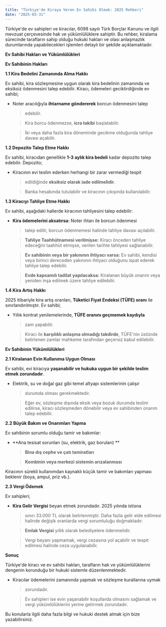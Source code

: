 ```yaml
---
title: "Türkiye'de Kiraya Veren Ev Sahibi Olmak: 2025 Rehberi"
date: "2025-03-31"
---
```


Türkiye'de ev sahipleri ve kiracılar, 6098 sayılı Türk Borçlar Kanunu ve
ilgili mevzuat çerçevesinde hak ve yükümlülüklere sahiptir. Bu rehber,
kiralama sürecinde tarafların sahip olduğu hukuki hakları ve olası
anlaşmazlık durumlarında yapabilecekleri işlemleri detaylı bir şekilde
açıklamaktadır.

**Ev Sahibi Hakları ve Yükümlülükleri**

**Ev Sahibinin Hakları**

**1.1 Kira Bedelini Zamanında Alma Hakkı**

Ev sahibi, kira sözleşmesine uygun olarak kira bedelinin zamanında ve
eksiksiz ödenmesini talep edebilir. Kiracı, ödemeleri geciktirdiğinde ev
sahibi;

-   Noter aracılığıyla **ihtarname göndererek** borcun ödenmesini talep
    > edebilir.

    > Kira borcu ödenmezse, **icra takibi** başlatabilir.

    > İki veya daha fazla kira döneminde gecikme olduğunda tahliye
    > davası açabilir.

**1.2 Depozito Talep Etme Hakkı**

Ev sahibi, kiracıdan genellikle **1-3 aylık kira bedeli** kadar depozito
talep edebilir. Depozito;

-   Kiracının evi teslim ederken herhangi bir zarar vermediği tespit
    > edildiğinde **eksiksiz olarak iade edilmelidir**.

    > Banka hesabında tutulabilir ve kiracının çıkışında kullanılabilir.

**1.3 Kiracıyı Tahliye Etme Hakkı**

Ev sahibi, aşağıdaki hallerde kiracının tahliyesini talep edebilir:

-   **Kira ödemelerini aksatırsa:** Noter ihtarı ile borcun ödenmesi
    > talep edilir, borcun ödenmemesi halinde tahliye davası açılabilir.

    > **Tahliye Taahhütnamesi verilmişse:** Kiracı önceden tahliye
    > edeceğini taahhüt etmişse, verilen tarihte tahliyesi sağlanabilir.

    > **Ev sahibinin veya bir yakınının ihtiyacı varsa:** Ev sahibi,
    > kendisi veya birinci dereceden yakınının ihtiyacı olduğunu ispat
    > ederek tahliye talep edebilir.

    > **Evde kapsamılı tadilat yapılacaksa:** Kiralanan büyük onarım
    > veya yeniden inşa edilmek üzere tahliye edilebilir.

**1.4 Kira Artış Hakkı**

2025 itibariyle kira artış oranları, **Tüketici Fiyat Endeksi (TÜFE)
oranı** ile sınırlandırılmıştır. Ev sahibi;

-   Yıllık kontrat yenilemelerinde, **TÜFE oranını geçmemek kaydıyla**
    > zam yapabilir.

    > Kiracı ile **karşılıklı anlaşma olmadığı takdirde**, TÜFE'nin
    > üstünde belirlenen zamlar mahkeme tarafından geçersiz kabul
    > edilebilir.

**Ev Sahibinin Yükümlülükleri**

**2.1 Kiralanan Evin Kullanıma Uygun Olması**

Ev sahibi, evi kiracıya **yaşanabilir ve hukuka uygun bir şekilde teslim
etmek zorundadır**.

-   Elektrik, su ve doğal gaz gibi temel altyapı sistemlerinin çalışır
    > durumda olması gerekmektedir.

    > Eğer ev, sözleşme dışında eksik veya bozuk durumda teslim
    > edilirse, kiracı sözleşmeden dönebilir veya ev sahibinden onarım
    > talep edebilir.

**2.2 Büyük Bakım ve Onarımları Yapma**

Ev sahibinin sorumlu olduğu tamir ve bakımlar:

-   \*\*Ana tesisat sorunları (su, elektrik, gaz boruları) \*\*

    > **Bina dış cephe ve çatı tamiratları**

    > **Kombinin veya merkezi sistemin arızalanması**

Kiracının sürekli kullanımdan kaynaklı küçük tamir ve bakımları yapması
beklenir (boya, ampul, priz vb.).

**2.3 Vergi Ödemek**

Ev sahipleri;

-   **Kira Gelir Vergisi** beyan etmek zorundadır. 2025 yılında istisna
    > sınırı 33.000 TL olarak belirlenmiştir. Daha fazla gelir elde
    > edilmesi halinde değişik oranlarda vergi sorumluluğu doğmaktadır.

    > **Emlak Vergisi** yıllık olarak belediyelere ödenmelidir.

    > Vergi beyanı yapmamak, vergi cezasına yol açabilir ve tespit
    > edilmesi halinde ceza uygulanabilir.

**Sonuç**

Türkiye\'de kiracı ve ev sahibi hakları, tarafların hak ve
yükümlülüklerini dengenin korunduğu bir hukuki sistemle
düzenlenmektedir.

-   Kiracılar ödemelerini zamanında yapmak ve sözleşme kurallarına uymak
    > zorundadır.

    > Ev sahipleri ise evin yaşanabilir koşullarda olmasını sağlamak ve
    > vergi yükümlülüklerini yerine getirmek zorundadır.

Bu konularla ilgili daha fazla bilgi ve hukuki destek almak için bize
yazabilirsiniz.
